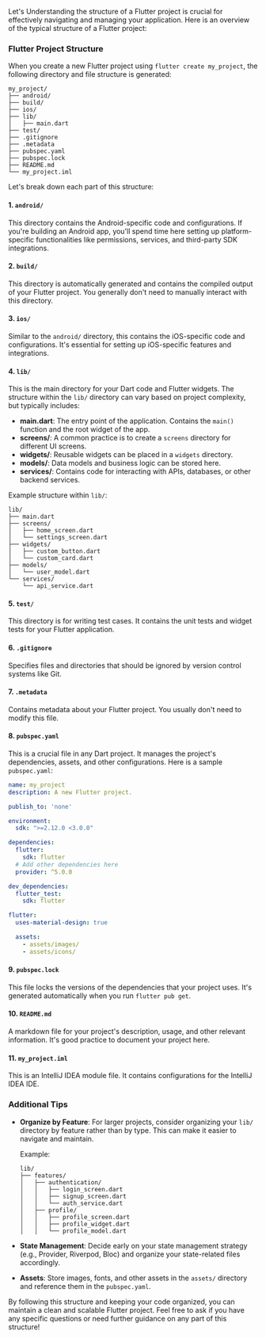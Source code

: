 Let's Understanding the structure of a Flutter project is crucial for effectively navigating and managing your application. Here is an overview of the typical structure of a Flutter project:

### Flutter Project Structure

When you create a new Flutter project using `flutter create my_project`, the following directory and file structure is generated:

```
my_project/
├── android/
├── build/
├── ios/
├── lib/
│   ├── main.dart
├── test/
├── .gitignore
├── .metadata
├── pubspec.yaml
├── pubspec.lock
├── README.md
└── my_project.iml
```

Let's break down each part of this structure:

#### 1. `android/`
This directory contains the Android-specific code and configurations. If you're building an Android app, you'll spend time here setting up platform-specific functionalities like permissions, services, and third-party SDK integrations.

#### 2. `build/`
This directory is automatically generated and contains the compiled output of your Flutter project. You generally don't need to manually interact with this directory.

#### 3. `ios/`
Similar to the `android/` directory, this contains the iOS-specific code and configurations. It's essential for setting up iOS-specific features and integrations.

#### 4. `lib/`
This is the main directory for your Dart code and Flutter widgets. The structure within the `lib/` directory can vary based on project complexity, but typically includes:

- **main.dart**: The entry point of the application. Contains the `main()` function and the root widget of the app.
- **screens/**: A common practice is to create a `screens` directory for different UI screens.
- **widgets/**: Reusable widgets can be placed in a `widgets` directory.
- **models/**: Data models and business logic can be stored here.
- **services/**: Contains code for interacting with APIs, databases, or other backend services.

Example structure within `lib/`:
```
lib/
├── main.dart
├── screens/
│   ├── home_screen.dart
│   └── settings_screen.dart
├── widgets/
│   ├── custom_button.dart
│   └── custom_card.dart
├── models/
│   └── user_model.dart
└── services/
    └── api_service.dart
```

#### 5. `test/`
This directory is for writing test cases. It contains the unit tests and widget tests for your Flutter application.

#### 6. `.gitignore`
Specifies files and directories that should be ignored by version control systems like Git.

#### 7. `.metadata`
Contains metadata about your Flutter project. You usually don't need to modify this file.

#### 8. `pubspec.yaml`
This is a crucial file in any Dart project. It manages the project's dependencies, assets, and other configurations. Here is a sample `pubspec.yaml`:

```yaml
name: my_project
description: A new Flutter project.

publish_to: 'none'

environment:
  sdk: ">=2.12.0 <3.0.0"

dependencies:
  flutter:
    sdk: flutter
  # Add other dependencies here
  provider: ^5.0.0

dev_dependencies:
  flutter_test:
    sdk: flutter

flutter:
  uses-material-design: true

  assets:
    - assets/images/
    - assets/icons/
```

#### 9. `pubspec.lock`
This file locks the versions of the dependencies that your project uses. It's generated automatically when you run `flutter pub get`.

#### 10. `README.md`
A markdown file for your project's description, usage, and other relevant information. It's good practice to document your project here.

#### 11. `my_project.iml`
This is an IntelliJ IDEA module file. It contains configurations for the IntelliJ IDEA IDE.

### Additional Tips

- **Organize by Feature**: For larger projects, consider organizing your `lib/` directory by feature rather than by type. This can make it easier to navigate and maintain.
  
  Example:
  ```
  lib/
  ├── features/
  │   ├── authentication/
  │   │   ├── login_screen.dart
  │   │   ├── signup_screen.dart
  │   │   └── auth_service.dart
  │   ├── profile/
  │   │   ├── profile_screen.dart
  │   │   ├── profile_widget.dart
  │   │   └── profile_model.dart
  ```

- **State Management**: Decide early on your state management strategy (e.g., Provider, Riverpod, Bloc) and organize your state-related files accordingly.

- **Assets**: Store images, fonts, and other assets in the `assets/` directory and reference them in the `pubspec.yaml`.

By following this structure and keeping your code organized, you can maintain a clean and scalable Flutter project. Feel free to ask if you have any specific questions or need further guidance on any part of this structure!
